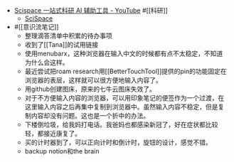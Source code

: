- [Scispace 一站式科研 AI 辅助工具 - YouTube](https://www.youtube.com/watch?v=wjEwq00vnSg) 
#[[科研]] 
    - [SciSpace](https://typeset.io/)
- #[[意识流笔记]]
    - 整理滴答清单中积累的待办事项
    - 收到了[[Tana]]的试用链接
    - 使用menubarx，这种浏览器在输入中文的时候都有点不太稳定，不知道为什么会这样。
    - 最近尝试把roam research用[[BetterTouchTool]]提供的pin的功能固定在浏览器的表层，这样就可以很方便地输入内容了。
    - 用github创建图床，原来的七牛云图床失效了。
    - 对于不方便输入内容的浏览器，可以用印象笔记的便签作为一个过渡，在这里输入内容之后再集中复制到浏览器中。虽然输入内容不稳定，但是复制内容却没有问题。这也是一个折中的办法。
    - 下楼倒垃圾，给我妈打电话。我爸妈也都感染新冠了，好在症状都比较轻，都接近康复了。
    - 买的计时器到了，可以正向计时和倒计时，旋钮的设计，感觉不错。
    - backup notion和the brain
